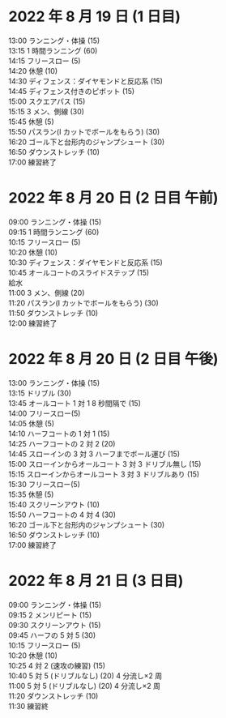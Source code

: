 # 2022 年 8 月 19 日 (1 日目)

13:00 ランニング・体操 (15)  
13:15 1 時間ランニング (60)  
14:15 フリースロー (5)  
14:20 休憩 (10)  
14:30 ディフェンス：ダイヤモンドと反応系 (15)  
14:45 ディフェンス付きのピボット (15)  
15:00 スクエアパス (15)  
15:15 3 メン、側線 (30)  
15:45 休憩 (5)  
15:50 パスラン(I カットでボールをもらう) (30)  
16:20 ゴール下と台形内のジャンプシュート (30)  
16:50 ダウンストレッチ (10)  
17:00 練習終了

# 2022 年 8 月 20 日 (2 日目 午前)

09:00 ランニング・体操 (15)  
09:15 1 時間ランニング (60)  
10:15 フリースロー (5)  
10:20 休憩 (10)  
10:30 ディフェンス：ダイヤモンドと反応系 (15)  
10:45 オールコートのスライドステップ (15)  
給水  
11:00 3 メン、側線 (20)  
11:20 パスラン(I カットでボールをもらう) (30)  
11:50 ダウンストレッチ (10)  
12:00 練習終了

# 2022 年 8 月 20 日 (2 日目 午後) 

13:00 ランニング・体操 (15)  
13:15 ドリブル (30)  
13:45 オールコート 1 対 1 8 秒間隔で (15)  
14:00 フリースロー(5)  
14:05 休憩 (5)  
14:10 ハーフコートの 1 対 1 (15)  
14:25 ハーフコートの 2 対 2 (20)  
14:45 スローインの 3 対 3 ハーフまでボール運び (15)  
15:00 スローインからオールコート 3 対 3 ドリブル無し (15)  
15:15 スローインからオールコート 3 対 3 ドリブルあり (15)  
15:30 フリースロー(5)  
15:35 休憩 (5)  
15:40 スクリーンアウト (10)  
15:50 ハーフコートの 4 対 4 (30)  
16:20 ゴール下と台形内のジャンプシュート (30)  
16:50 ダウンストレッチ (10)  
17:00 練習終了

# 2022 年 8 月 21 日 (3 日目)

09:00 ランニング・体操 (15)  
09:15 2 メンリピート (15)  
09:30 スクリーンアウト (15)  
09:45 ハーフの 5 対 5 (30)  
10:15 フリースロー (5)  
10:20 休憩 (10)  
10:25 4 対 2 (速攻の練習) (15)  
10:40 5 対 5 (ドリブルなし) (20) 4 分流し×2 周  
11:00 5 対 5 (ドリブルなし) (20) 4 分流し×2 周  
11:20 ダウンストレッチ (10)  
11:30 練習終
